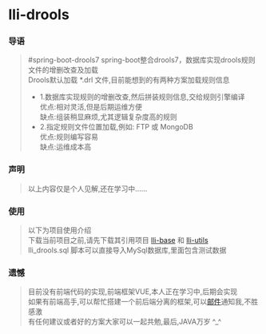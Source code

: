# lli-drools

### 导语
> #spring-boot-drools7
> spring-boot整合drools7，数据库实现drools规则文件的增删改查及加载  
> Drools默认加载 *.drl 文件,目前能想到的有两种方案加载规则信息  
> * 1.数据库实现规则的增删改查,然后拼装规则信息,交给规则引擎编译  
     优点:相对灵活,但是后期运维方便  
     缺点:组装稍显麻烦,尤其逻辑复杂度高的规则  
> * 2.指定规则文件位置加载,例如: FTP 或 MongoDB  
     优点:规则编写容易  
     缺点:运维成本高

### 声明
> 以上内容仅是个人见解,还在学习中......

### 使用
> 以下为项目使用介绍  
> 下载当前项目之前,请先下载其引用项目 [lli-base](https://github.com/haohao1121/lli-base) 和 [lli-utils](https://github.com/haohao1121/lli-utils)  
> lli_drools.sql 脚本可以直接导入MySql数据库,里面包含测试数据  

### 遗憾
> 目前没有前端代码的实现,前端框架VUE,本人正在学习中,后期会实现  
如果有前端高手,可以帮忙搭建一个前后端分离的框架,可以[邮件](812080908@qq.com)通知我,不胜感激  
有任何建议或者好的方案大家可以一起共勉,最后,JAVA万岁 ^_^